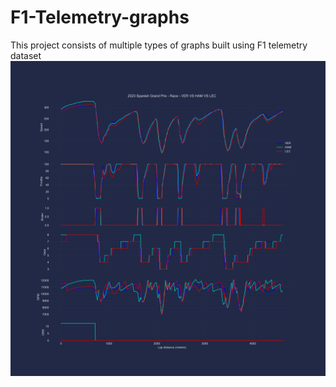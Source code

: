 # F1-Telemetry-graphs
This project consists of multiple types of graphs built using F1 telemetry dataset
![Alt Text](2023SpanishGrandPrix-Race-VERVSHAMVSLEC.png)
